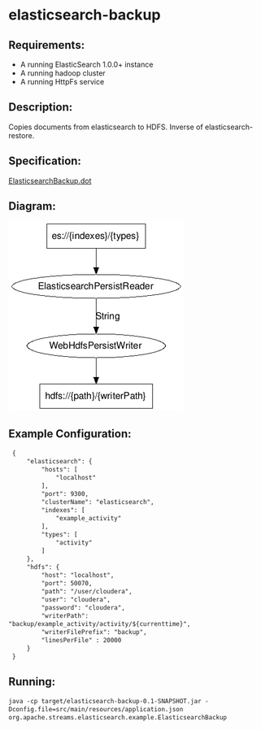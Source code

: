 elasticsearch-backup
==============================

Requirements:
-------------
 - A running ElasticSearch 1.0.0+ instance
 - A running hadoop cluster
 - A running HttpFs service

Description:
------------
Copies documents from elasticsearch to HDFS.  Inverse of elasticsearch-restore.

Specification:
-----------------

[ElasticsearchBackup.dot](src/main/resources/ElasticsearchBackup.dot "ElasticsearchBackup.dot" )

Diagram:
-----------------

![ElasticsearchBackup.png](./ElasticsearchBackup.png?raw=true)

Example Configuration:
----------------------

	 {
         "elasticsearch": {
             "hosts": [
                 "localhost"
             ],
             "port": 9300,
             "clusterName": "elasticsearch",
             "indexes": [
                 "example_activity"
             ],
             "types": [
                 "activity"
             ]
         },
         "hdfs": {
             "host": "localhost",
             "port": 50070,
             "path": "/user/cloudera",
             "user": "cloudera",
             "password": "cloudera",
             "writerPath": "backup/example_activity/activity/${currenttime}",
             "writerFilePrefix": "backup",
             "linesPerFile" : 20000
         }
	 }

Running:
--------

	java -cp target/elasticsearch-backup-0.1-SNAPSHOT.jar -Dconfig.file=src/main/resources/application.json org.apache.streams.elasticsearch.example.ElasticsearchBackup

